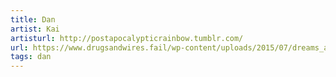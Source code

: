 ```yaml
---
title: Dan
artist: Kai
artisturl: http://postapocalypticrainbow.tumblr.com/
url: https://www.drugsandwires.fail/wp-content/uploads/2015/07/dreams_are_strange_by_kiri_stansfield-d70rt90.jpg
tags: dan
---
```

